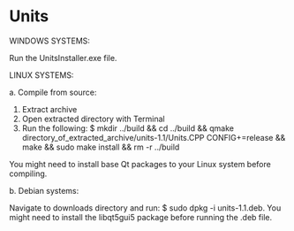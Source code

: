 # Units

WINDOWS SYSTEMS:

Run the UnitsInstaller.exe file.


LINUX SYSTEMS:

a. Compile from source:

1. Extract archive
2. Open extracted directory with Terminal
3. Run the following:
   $ mkdir ../build && cd ../build && qmake directory_of_extracted_archive/units-1.1/Units.CPP CONFIG+=release && make && sudo make install && rm -r ../build
   
You might need to install base Qt packages to your Linux system before compiling.


b. Debian systems:

Navigate to downloads directory and run:
$ sudo dpkg -i units-1.1.deb.
You might need to install the libqt5gui5 package before running the .deb file.
